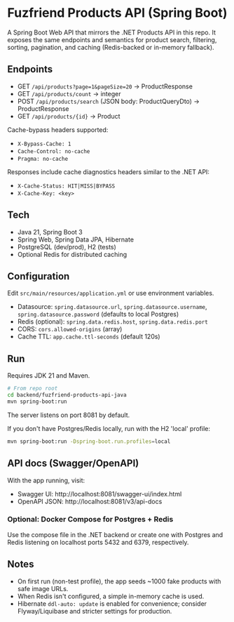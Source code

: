 # Fuzfriend Products API (Spring Boot)

A Spring Boot Web API that mirrors the .NET Products API in this repo. It exposes the same endpoints and semantics for product search, filtering, sorting, pagination, and caching (Redis-backed or in-memory fallback).

## Endpoints

- GET `/api/products?page=1&pageSize=20` → ProductResponse
- GET `/api/products/count` → integer
- POST `/api/products/search` (JSON body: ProductQueryDto) → ProductResponse
- GET `/api/products/{id}` → Product

Cache-bypass headers supported:
- `X-Bypass-Cache: 1`
- `Cache-Control: no-cache`
- `Pragma: no-cache`

Responses include cache diagnostics headers similar to the .NET API:
- `X-Cache-Status: HIT|MISS|BYPASS`
- `X-Cache-Key: <key>`

## Tech

- Java 21, Spring Boot 3
- Spring Web, Spring Data JPA, Hibernate
- PostgreSQL (dev/prod), H2 (tests)
- Optional Redis for distributed caching

## Configuration

Edit `src/main/resources/application.yml` or use environment variables.

- Datasource: `spring.datasource.url`, `spring.datasource.username`, `spring.datasource.password` (defaults to local Postgres)
- Redis (optional): `spring.data.redis.host`, `spring.data.redis.port`
- CORS: `cors.allowed-origins` (array)
- Cache TTL: `app.cache.ttl-seconds` (default 120s)

## Run

Requires JDK 21 and Maven.

```bash
# From repo root
cd backend/fuzfriend-products-api-java
mvn spring-boot:run
```

The server listens on port 8081 by default.

If you don't have Postgres/Redis locally, run with the H2 'local' profile:

```bash
mvn spring-boot:run -Dspring-boot.run.profiles=local
```

## API docs (Swagger/OpenAPI)

With the app running, visit:

- Swagger UI: http://localhost:8081/swagger-ui/index.html
- OpenAPI JSON: http://localhost:8081/v3/api-docs

### Optional: Docker Compose for Postgres + Redis

Use the compose file in the .NET backend or create one with Postgres and Redis listening on localhost ports 5432 and 6379, respectively.

## Notes

- On first run (non-test profile), the app seeds ~1000 fake products with safe image URLs.
- When Redis isn't configured, a simple in-memory cache is used.
- Hibernate `ddl-auto: update` is enabled for convenience; consider Flyway/Liquibase and stricter settings for production.